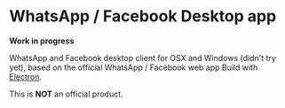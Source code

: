 # WhatsApp / Facebook Desktop app

**Work in progress**

WhatsApp and Facebook desktop client for OSX and Windows (didn't try yet), based on the official WhatsApp / Facebook web app Build with [Electron](http://electron.atom.io/).  

This is **NOT** an official product.

